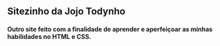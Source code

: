 ## Sitezinho da Jojo Todynho

#### Outro site feito com a finalidade de aprender e aperfeiçoar as minhas habilidades no HTML e CSS.

